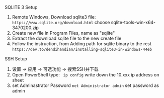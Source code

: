 SQLITE 3 Setup
1. Remote Windows, Download sqlite3 file:
```https://www.sqlite.org/download.html```
choose sqlite-tools-win-x64-3470200.zip
2. Create new file in Program Files, name as "sqlite"
3. Extract the download sqlite file to the new create file
4. Follow the instruction, from Adding path for sqlite binary to the rest 
```https://dev.to/dendihandian/installing-sqlite3-in-windows-44eb```


SSH Setup
1. 设置 -> 应用 -> 可选功能 -> 搜索SSH并下载
2. Open PowerShell type:
``` ip config```
write down the 10.xxx ip address on sheet
3. set Adminastrator Password
```net Administrator admin``` set password as admin


